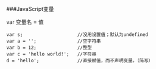 ###JavaScript变量

var 变量名 = 值

    var s;                    //没用设置值；默认为undefined
    var a = '';               //空字符串
    var b = 12;               //整型
    var c = 'hello world!';   //字符串
    d = 'hello';              //直接赋值，而不声明变量。（简写）
